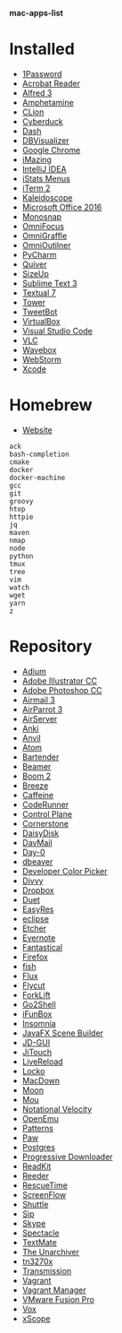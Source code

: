 **mac-apps-list**

# Installed

* [1Password](https://agilebits.com/onepassword)
* [Acrobat Reader](https://get.adobe.com/reader/)
* [Alfred 3](http://www.alfredapp.com/)
* [Amphetamine](https://itunes.apple.com/us/app/amphetamine/id937984704?mt=12)
* [CLion](https://www.jetbrains.com/clion/)
* [Cyberduck](https://cyberduck.io)
* [Dash](http://kapeli.com/dash)
* [DBVisualizer](http://www.dbvis.com/)
* [Google Chrome](http://www.google.com/chrome/)
* [iMazing](http://imazing.com)
* [IntelliJ IDEA](https://www.jetbrains.com/idea)
* [iStats Menus](https://bjango.com/mac/istatmenus/)
* [iTerm 2](http://iterm2.com/)
* [Kaleidoscope](http://www.kaleidoscopeapp.com)
* [Microsoft Office 2016](https://products.office.com/en/mac/microsoft-office-for-mac/)
* [Monosnap](https://www.monosnap.com)
* [OmniFocus](https://www.omnigroup.com/omnifocus)
* [OmniGraffle](https://www.omnigroup.com/omnigraffle)
* [OmniOutilner](https://www.omnigroup.com/omnioutliner)
* [PyCharm](https://www.jetbrains.com/pycharm/)
* [Quiver](http://happenapps.com/#quiver)
* [SizeUp](http://www.irradiatedsoftware.com/sizeup/)
* [Sublime Text 3](http://www.sublimetext.com/3)
* [Textual 7](http://www.codeux.com/textual/)
* [Tower](https://www.git-tower.com/mac/)
* [TweetBot](http://tapbots.com/tweetbot/mac/)
* [VirtualBox](https://www.virtualbox.org/)
* [Visual Studio Code](https://code.visualstudio.com/)
* [VLC](http://www.videolan.org/vlc/)
* [Wavebox](https://wavebox.io)
* [WebStorm](https://www.jetbrains.com/webstorm/)
* [Xcode](https://developer.apple.com/xcode/)

# Homebrew

* [Website](http://brew.sh/)

```
ack
bash-completion
cmake
docker
docker-machine
gcc
git
groovy
htop
httpie
jq
maven
nmap
node
python
tmux
tree
vim
watch
wget
yarn
z
```

# Repository

* [Adium](https://adium.im/)
* [Adobe Illustrator CC](http://www.adobe.com/products/illustrator.html)
* [Adobe Photoshop CC](http://www.adobe.com/products/photoshop.html)
* [Airmail 3](http://airmailapp.com/)
* [AirParrot 3](http://www.airsquirrels.com/airparrot/)
* [AirServer](http://www.airserver.com/)
* [Anki](http://ankisrs.net/)
* [Anvil](http://anvilformac.com/)
* [Atom](https://atom.io/)
* [Bartender](http://www.macbartender.com/)
* [Beamer](http://beamer-app.com/)
* [Boom 2](http://www.globaldelight.com/boom/)
* [Breeze](http://autumnapps.com/breeze/)
* [Caffeine](http://lightheadsw.com/caffeine/)
* [CodeRunner](https://coderunnerapp.com/)
* [Control Plane](http://www.controlplaneapp.com)
* [Cornerstone](https://www.zennaware.com/cornerstone/index.php)
* [DaisyDisk](http://www.daisydiskapp.com/)
* [DavMail](http://davmail.sourceforge.net/)
* [Day-0](http://www.shauninman.com/archive/2011/10/20/day_o_mac_menu_bar_clock)
* [dbeaver](http://dbeaver.jkiss.org/)
* [Developer Color Picker](http://download.panic.com/picker/)
* [Divvy](http://mizage.com/divvy/)
* [Dropbox](http://www.dropbox.com/)
* [Duet](http://www.duetdisplay.com)
* [EasyRes](http://easyresapp.com)
* [eclipse](http://www.eclipse.org)
* [Etcher](https://etcher.io)
* [Evernote](https://evernote.com/evernote/)
* [Fantastical](https://flexibits.com/fantastical)
* [Firefox](https://www.mozilla.org/en-US/firefox)
* [fish](http://fishshell.com)
* [Flux](https://justgetflux.com/)
* [Flycut](https://github.com/TermiT/Flycut)
* [ForkLift](http://www.binarynights.com/)
* [Go2Shell](http://zipzapmac.com/go2shell)
* [iFunBox](http://www.i-funbox.com/)
* [Insomnia](https://insomnia.rest/)
* [JavaFX Scene Builder](http://www.oracle.com/technetwork/java/javase/downloads/index.html)
* [JD-GUI](http://jd.benow.ca/)
* [JiTouch](https://www.jitouch.com/)
* [LiveReload](http://livereload.com/)
* [Locko](http://www.binarynights.com/)
* [MacDown](http://macdown.uranusjr.com/)
* [Moon](http://manytricks.com/moom/)
* [Mou](http://25.io/mou/)
* [Notational Velocity](http://notational.net/)
* [OpenEmu](http://openemu.org/)
* [Patterns](http://krillapps.com/)
* [Paw](https://luckymarmot.com/paw)
* [Postgres](http://postgresapp.com/)
* [Progressive Downloader](http://www.macpsd.net/)
* [ReadKit](http://readkitapp.com/)
* [Reeder](http://reederapp.com/mac/)
* [RescueTime](https://www.rescuetime.com/)
* [ScreenFlow](http://www.telestream.net/screenflow/overview.htm)
* [Shuttle](http://fitztrev.github.io/shuttle/)
* [Sip](http://theolabrothers.com/sip/)
* [Skype](http://www.skype.com/)
* [Spectacle](http://spectacleapp.com/)
* [TextMate](http://macromates.com/)
* [The Unarchiver](http://unarchiver.c3.cx/)
* [tn3270x](http://www.brown.edu/cis/tn3270/)
* [Transmission](https://www.transmissionbt.com/)
* [Vagrant](https://www.vagrantup.com/)
* [Vagrant Manager](http://vagrantmanager.com/)
* [VMware Fusion Pro](https://www.vmware.com/products/fusion-pro/)
* [Vox](http://coppertino.com/)
* [xScope](http://xscopeapp.com/)
